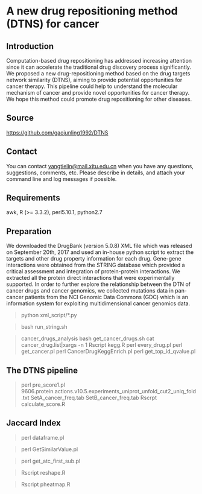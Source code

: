 A new drug repositioning method (DTNS) for cancer
=========================================================================================

Introduction
-----------------------------------------------------------------------------------
Computation-based drug repositioning has addressed increasing attention since it can accelerate the traditional drug discovery process significantly. We proposed a new drug-repositioning method based on the drug targets network similarity (DTNS), aiming to provide potential opportunities for cancer therapy. This pipeline could help to understand the molecular mechanism of cancer and provide novel opportunities for cancer therapy. We hope this method could promote drug repositioning for other diseases.

Source
----------------------------------------------------------------------------------
https://github.com/gaojunling1992/DTNS

Contact
------------------------------------------------------------------------------------
You can contact yangtielin@mail.xjtu.edu.cn when you have any questions, suggestions, comments, etc. Please describe in details, and attach your command line and log messages if possible.

Requirements
---------------------------------------------------------------------------------------
awk, R (>= 3.3.2), perl5.10.1, python2.7

Preparation
-----------------------------------------------------------------------------------------
We downloaded the DrugBank (version 5.0.8) XML file which was released on September 20th, 2017 and used an in-house python script to extract the targets and other drug property information for each drug. Gene-gene interactions were obtained from the STRING database which provided a critical assessment and integration of protein-protein interactions. We extracted all the protein direct interactions that were experimentally supported. In order to further explore the relationship between the DTN of cancer drugs and cancer genomics, we collected mutations data in pan-cancer patients from the NCI Genomic Data Commons (GDC) which is an information system for exploiting multidimensional cancer genomics data.

>python xml_script/*.py

>bash run_string.sh


>cancer_drugs_analysis
>bash get_cancer_drugs.sh
>cat cancer_drug.list|xargs -n 1 Rscript kegg.R
>perl every_drug.pl
>perl get_cancer.pl
>perl CancerDrugKeggEnrich.pl
>perl get_top_id_qvalue.pl

The DTNS pipeline
--------------------------------------------------------------------------------------------
>perl pre_score1.pl 9606.protein.actions.v10.5.experiments_uniprot_unfold_cut2_uniq_fold.txt SetA_cancer_freq.tab SetB_cancer_freq.tab
>Rscrpt calculate_score.R

Jaccard Index
--------------------------------------------------------------------------------------------
>perl dataframe.pl

>perl GetSimilarValue.pl

>perl get_atc_first_sub.pl

>Rscript reshape.R

>Rscript pheatmap.R


